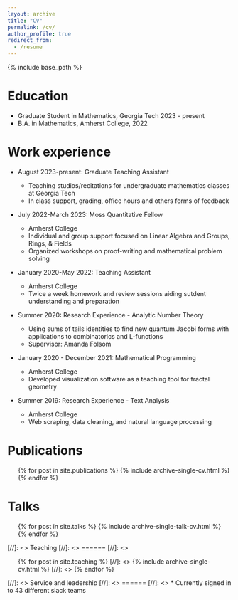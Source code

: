 ```yaml
---
layout: archive
title: "CV"
permalink: /cv/
author_profile: true
redirect_from:
  - /resume
---
```


{% include base_path %}

Education
======
* Graduate Student in Mathematics, Georgia Tech 2023 - present
* B.A. in Mathematics, Amherst College, 2022

Work experience
======
* August 2023-present: Graduate Teaching Assistant
  * Teaching studios/recitations for undergraduate mathematics classes at Georgia Tech
  * In class support, grading, office hours and others forms of feedback

* July 2022-March 2023: Moss Quantitative Fellow
  * Amherst College
  * Individual and group support focused on Linear Algebra and Groups, Rings, & Fields
  * Organized workshops on proof-writing and mathematical problem solving

* January 2020-May 2022: Teaching Assistant
  * Amherst College
  * Twice a week homework and review sessions aiding sutdent understanding and preparation

* Summer 2020: Research Experience - Analytic Number Theory
  * Using sums of tails identities to find new quantum Jacobi forms with applications to combinatorics and L-functions
  * Supervisor: Amanda Folsom

* January 2020 - December 2021: Mathematical Programming
  * Amherst College
  * Developed visualization software as a teaching tool for fractal geometry

* Summer 2019: Research Experience - Text Analysis
  * Amherst College
  * Web scraping, data cleaning, and natural language processing


  
Publications
======
  <ul>{% for post in site.publications %}
    {% include archive-single-cv.html %}
  {% endfor %}</ul>
  
Talks
======
  <ul>{% for post in site.talks %}
    {% include archive-single-talk-cv.html %}
  {% endfor %}</ul>
  
[//]: <> Teaching
[//]: <> ======
[//]: <>   <ul>{% for post in site.teaching %}
[//]: <>     {% include archive-single-cv.html %}
[//]: <>   {% endfor %}</ul>
  
[//]: <> Service and leadership
[//]: <> ======
[//]: <> * Currently signed in to 43 different slack teams
